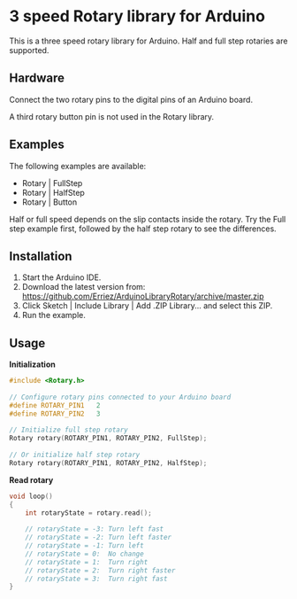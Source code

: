 # 3 speed Rotary library for Arduino

This is a three speed rotary library for Arduino. Half and full step rotaries 
are supported.

## Hardware
Connect the two rotary pins to the digital pins of an Arduino board.

A third rotary button pin is not used in the Rotary library.

## Examples
The following examples are available:
* Rotary | FullStep
* Rotary | HalfStep
* Rotary | Button

Half or full speed depends on the slip contacts inside the rotary. Try the Full 
step example first, followed by the half step rotary to see the differences.

## Installation
1. Start the Arduino IDE.
2. Download the latest version from:  
   https://github.com/Erriez/ArduinoLibraryRotary/archive/master.zip
3. Click Sketch | Include Library | Add .ZIP Library... and select this ZIP.
5. Run the example.

## Usage

**Initialization**
```c++
#include <Rotary.h>
  
// Configure rotary pins connected to your Arduino board
#define ROTARY_PIN1   2
#define ROTARY_PIN2   3
  
// Initialize full step rotary
Rotary rotary(ROTARY_PIN1, ROTARY_PIN2, FullStep);
  
// Or initialize half step rotary
Rotary rotary(ROTARY_PIN1, ROTARY_PIN2, HalfStep);
```

**Read rotary**
```c++
void loop()
{
    int rotaryState = rotary.read();
  
    // rotaryState = -3: Turn left fast
    // rotaryState = -2: Turn left faster
    // rotaryState = -1: Turn left
    // rotaryState = 0:  No change
    // rotaryState = 1:  Turn right
    // rotaryState = 2:  Turn right faster
    // rotaryState = 3:  Turn right fast
}
```
